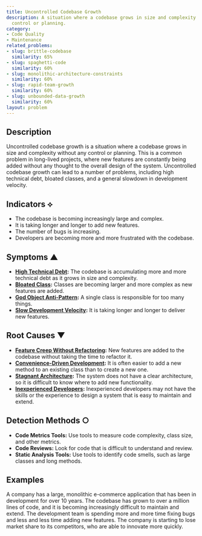 ```yaml
---
title: Uncontrolled Codebase Growth
description: A situation where a codebase grows in size and complexity without any
  control or planning.
category:
- Code Quality
- Maintenance
related_problems:
- slug: brittle-codebase
  similarity: 65%
- slug: spaghetti-code
  similarity: 60%
- slug: monolithic-architecture-constraints
  similarity: 60%
- slug: rapid-team-growth
  similarity: 60%
- slug: unbounded-data-growth
  similarity: 60%
layout: problem
---
```


## Description
Uncontrolled codebase growth is a situation where a codebase grows in size and complexity without any control or planning. This is a common problem in long-lived projects, where new features are constantly being added without any thought to the overall design of the system. Uncontrolled codebase growth can lead to a number of problems, including high technical debt, bloated classes, and a general slowdown in development velocity.

## Indicators ⟡
- The codebase is becoming increasingly large and complex.
- It is taking longer and longer to add new features.
- The number of bugs is increasing.
- Developers are becoming more and more frustrated with the codebase.

## Symptoms ▲
- **[High Technical Debt](high-technical-debt.md):** The codebase is accumulating more and more technical debt as it grows in size and complexity.
- **[Bloated Class](bloated-class.md):** Classes are becoming larger and more complex as new features are added.
- **[God Object Anti-Pattern](god-object-anti-pattern.md):** A single class is responsible for too many things.
- **[Slow Development Velocity](slow-development-velocity.md):** It is taking longer and longer to deliver new features.

## Root Causes ▼
- **[Feature Creep Without Refactoring](feature-creep-without-refactoring.md):** New features are added to the codebase without taking the time to refactor it.
- **[Convenience-Driven Development](convenience-driven-development.md):** It is often easier to add a new method to an existing class than to create a new one.
- **[Stagnant Architecture](stagnant-architecture.md):** The system does not have a clear architecture, so it is difficult to know where to add new functionality.
- **[Inexperienced Developers](inexperienced-developers.md):** Inexperienced developers may not have the skills or the experience to design a system that is easy to maintain and extend.

## Detection Methods ○
- **Code Metrics Tools:** Use tools to measure code complexity, class size, and other metrics.
- **Code Reviews:** Look for code that is difficult to understand and review.
- **Static Analysis Tools:** Use tools to identify code smells, such as large classes and long methods.

## Examples
A company has a large, monolithic e-commerce application that has been in development for over 10 years. The codebase has grown to over a million lines of code, and it is becoming increasingly difficult to maintain and extend. The development team is spending more and more time fixing bugs and less and less time adding new features. The company is starting to lose market share to its competitors, who are able to innovate more quickly.
